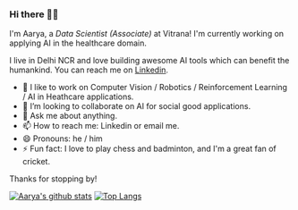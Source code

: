 ### Hi there 👋🏻

<!--
**aaryapatel007/aaryapatel007** is a ✨ _special_ ✨ repository because its `README.md` (this file) appears on your GitHub profile. -->

I'm Aarya, a *Data Scientist (Associate)* at Vitrana! I'm currently working on applying AI in the healthcare domain. 

I live in Delhi NCR and love building awesome AI tools which can benefit the humankind.
You can reach me on [Linkedin](https://www.linkedin.com/in/aaryapatel007/). 

- 🔭 I like to work on Computer Vision / Robotics / Reinforcement Learning / AI in Heathcare applications.
- 👯 I’m looking to collaborate on AI for social good applications.
- 💬 Ask me about anything.
- 📫 How to reach me: Linkedin or email me.
- 😄 Pronouns: he / him
- ⚡ Fun fact: I love to play chess and badminton, and I'm a great fan of cricket.

Thanks for stopping by!


[![Aarya's github stats](https://github-readme-stats.vercel.app/api?username=aaryapatel007&theme=merko)](https://github.com/anuraghazra/github-readme-stats)
[![Top Langs](https://github-readme-stats.vercel.app/api/top-langs/?username=aaryapatel007&theme=merko&layout=compact)](https://github.com/anuraghazra/github-readme-stats)
